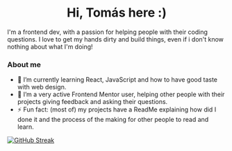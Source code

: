 <h1 align="center">Hi, Tomás here :)</h1>
I'm a frontend dev, with a passion for helping people with their coding questions.
I love to get my hands dirty and build things, even if i don't know nothing about what I'm doing!

### About me

- 🌱 I’m currently learning React, JavaScript and how to have good taste with web design.
- 👯 I’m a very active Frontend Mentor user, helping other people with their projects giving feedback and asking their questions.
- ⚡ Fun fact: (most of) my projects have a ReadMe explaining how did I done it and the process of the making for other people to read and learn.

 [![GitHub Streak](https://streak-stats.demolab.com?user=TomasPereira-Dev&theme=dark)](https://git.io/streak-stats)
